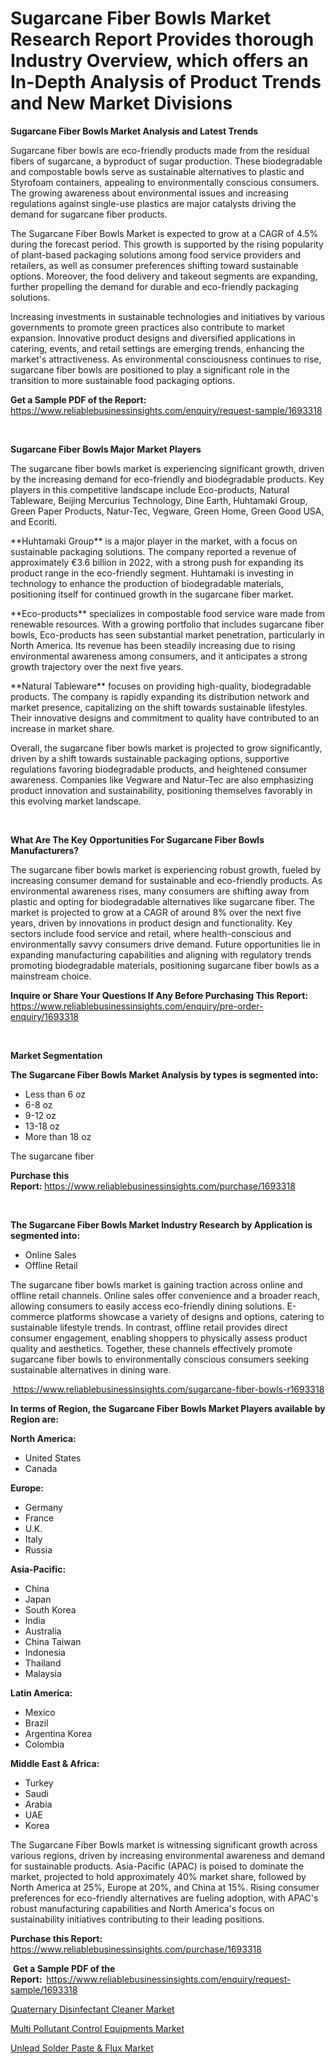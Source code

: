 <p><h1>Sugarcane Fiber Bowls Market Research Report Provides thorough Industry Overview, which offers an In-Depth Analysis of Product Trends and New Market Divisions</h1></p><p><strong>Sugarcane Fiber Bowls Market Analysis and Latest Trends</strong></p>
<p><p>Sugarcane fiber bowls are eco-friendly products made from the residual fibers of sugarcane, a byproduct of sugar production. These biodegradable and compostable bowls serve as sustainable alternatives to plastic and Styrofoam containers, appealing to environmentally conscious consumers. The growing awareness about environmental issues and increasing regulations against single-use plastics are major catalysts driving the demand for sugarcane fiber products. </p><p>The Sugarcane Fiber Bowls Market is expected to grow at a CAGR of 4.5% during the forecast period. This growth is supported by the rising popularity of plant-based packaging solutions among food service providers and retailers, as well as consumer preferences shifting toward sustainable options. Moreover, the food delivery and takeout segments are expanding, further propelling the demand for durable and eco-friendly packaging solutions.</p><p>Increasing investments in sustainable technologies and initiatives by various governments to promote green practices also contribute to market expansion. Innovative product designs and diversified applications in catering, events, and retail settings are emerging trends, enhancing the market's attractiveness. As environmental consciousness continues to rise, sugarcane fiber bowls are positioned to play a significant role in the transition to more sustainable food packaging options.</p></p>
<p><strong>Get a Sample PDF of the Report:&nbsp;</strong> <a href="https://www.reliablebusinessinsights.com/enquiry/request-sample/1693318?utm_campaign=62&utm_medium=2&utm_source=Github&utm_content=ia&utm_term=08012025&utm_id=sugarcane-fiber-bowls">https://www.reliablebusinessinsights.com/enquiry/request-sample/1693318</a></p>
<p>&nbsp;</p>
<p><strong>Sugarcane Fiber Bowls Major Market Players</strong></p>
<p><p>The sugarcane fiber bowls market is experiencing significant growth, driven by the increasing demand for eco-friendly and biodegradable products. Key players in this competitive landscape include Eco-products, Natural Tableware, Beijing Mercurius Technology, Dine Earth, Huhtamaki Group, Green Paper Products, Natur-Tec, Vegware, Green Home, Green Good USA, and Ecoriti.</p><p>**Huhtamaki Group** is a major player in the market, with a focus on sustainable packaging solutions. The company reported a revenue of approximately €3.6 billion in 2022, with a strong push for expanding its product range in the eco-friendly segment. Huhtamaki is investing in technology to enhance the production of biodegradable materials, positioning itself for continued growth in the sugarcane fiber market.</p><p>**Eco-products** specializes in compostable food service ware made from renewable resources. With a growing portfolio that includes sugarcane fiber bowls, Eco-products has seen substantial market penetration, particularly in North America. Its revenue has been steadily increasing due to rising environmental awareness among consumers, and it anticipates a strong growth trajectory over the next five years.</p><p>**Natural Tableware** focuses on providing high-quality, biodegradable products. The company is rapidly expanding its distribution network and market presence, capitalizing on the shift towards sustainable lifestyles. Their innovative designs and commitment to quality have contributed to an increase in market share.</p><p>Overall, the sugarcane fiber bowls market is projected to grow significantly, driven by a shift towards sustainable packaging options, supportive regulations favoring biodegradable products, and heightened consumer awareness. Companies like Vegware and Natur-Tec are also emphasizing product innovation and sustainability, positioning themselves favorably in this evolving market landscape.</p></p>
<p>&nbsp;</p>
<p><strong>What Are The Key Opportunities For Sugarcane Fiber Bowls Manufacturers?</strong></p>
<p><p>The sugarcane fiber bowls market is experiencing robust growth, fueled by increasing consumer demand for sustainable and eco-friendly products. As environmental awareness rises, many consumers are shifting away from plastic and opting for biodegradable alternatives like sugarcane fiber. The market is projected to grow at a CAGR of around 8% over the next five years, driven by innovations in product design and functionality. Key sectors include food service and retail, where health-conscious and environmentally savvy consumers drive demand. Future opportunities lie in expanding manufacturing capabilities and aligning with regulatory trends promoting biodegradable materials, positioning sugarcane fiber bowls as a mainstream choice.</p></p>
<p><strong>Inquire or Share Your Questions If Any Before Purchasing This Report:</strong> <a href="https://www.reliablebusinessinsights.com/enquiry/pre-order-enquiry/1693318?utm_campaign=62&utm_medium=2&utm_source=Github&utm_content=ia&utm_term=08012025&utm_id=sugarcane-fiber-bowls">https://www.reliablebusinessinsights.com/enquiry/pre-order-enquiry/1693318</a></p>
<p>&nbsp;</p>
<p><strong>Market Segmentation</strong></p>
<p><strong>The Sugarcane Fiber Bowls Market Analysis by types is segmented into:</strong></p>
<p><ul><li>Less than 6 oz</li><li>6-8 oz</li><li>9-12 oz</li><li>13-18 oz</li><li>More than 18 oz</li></ul></p>
<p><p>The sugarcane fiber</p></p>
<p><strong>Purchase this Report:&nbsp;</strong><a href="https://www.reliablebusinessinsights.com/purchase/1693318?utm_campaign=62&utm_medium=2&utm_source=Github&utm_content=ia&utm_term=08012025&utm_id=sugarcane-fiber-bowls">https://www.reliablebusinessinsights.com/purchase/1693318</a></p>
<p>&nbsp;</p>
<p><strong>The Sugarcane Fiber Bowls Market Industry Research by Application is segmented into:</strong></p>
<p><ul><li>Online Sales</li><li>Offline Retail</li></ul></p>
<p><p>The sugarcane fiber bowls market is gaining traction across online and offline retail channels. Online sales offer convenience and a broader reach, allowing consumers to easily access eco-friendly dining solutions. E-commerce platforms showcase a variety of designs and options, catering to sustainable lifestyle trends. In contrast, offline retail provides direct consumer engagement, enabling shoppers to physically assess product quality and aesthetics. Together, these channels effectively promote sugarcane fiber bowls to environmentally conscious consumers seeking sustainable alternatives in dining ware.</p></p>
<p><a href="https://www.reliablebusinessinsights.com/sugarcane-fiber-bowls-r1693318?utm_campaign=62&utm_medium=2&utm_source=Github&utm_content=ia&utm_term=08012025&utm_id=sugarcane-fiber-bowls">&nbsp;https://www.reliablebusinessinsights.com/sugarcane-fiber-bowls-r1693318</a></p>
<p><strong>In terms of Region, the Sugarcane Fiber Bowls Market Players available by Region are:</strong></p>
<p>
    <p> <strong> North America: </strong>
        <ul>
            <li>United States</li>
            <li>Canada</li>
        </ul>
        </p> 
    <p> <strong> Europe: </strong>
        <ul>
            <li>Germany</li>
            <li>France</li>
            <li>U.K.</li>
            <li>Italy</li>
            <li>Russia</li>
        </ul>
        </p> 
    <p> <strong> Asia-Pacific: </strong>
        <ul>
            <li>China</li>
            <li>Japan</li>
            <li>South Korea</li>
            <li>India</li>
            <li>Australia</li>
            <li>China Taiwan</li>
            <li>Indonesia</li>
            <li>Thailand</li>
            <li>Malaysia</li>
        </ul>
        </p> 
    <p> <strong> Latin America: </strong>
        <ul>
            <li>Mexico</li>
            <li>Brazil</li>
            <li>Argentina Korea</li>
            <li>Colombia</li>
        </ul>
        </p> 
    <p> <strong> Middle East & Africa: </strong>
        <ul>
            <li>Turkey</li>
            <li>Saudi</li>
            <li>Arabia</li>
            <li>UAE</li>
            <li>Korea</li>
        </ul>
    </p>
    </p>
<p><p>The Sugarcane Fiber Bowls market is witnessing significant growth across various regions, driven by increasing environmental awareness and demand for sustainable products. Asia-Pacific (APAC) is poised to dominate the market, projected to hold approximately 40% market share, followed by North America at 25%, Europe at 20%, and China at 15%. Rising consumer preferences for eco-friendly alternatives are fueling adoption, with APAC's robust manufacturing capabilities and North America's focus on sustainability initiatives contributing to their leading positions.</p></p>
<p><strong>Purchase this Report: </strong><a href="https://www.reliablebusinessinsights.com/purchase/1693318?utm_campaign=62&utm_medium=2&utm_source=Github&utm_content=ia&utm_term=08012025&utm_id=sugarcane-fiber-bowls">https://www.reliablebusinessinsights.com/purchase/1693318</a></p>
<p>&nbsp;<strong>Get a Sample PDF of the Report:&nbsp;&nbsp;</strong><a href="https://www.reliablebusinessinsights.com/enquiry/request-sample/1693318?utm_campaign=62&utm_medium=2&utm_source=Github&utm_content=ia&utm_term=08012025&utm_id=sugarcane-fiber-bowls">https://www.reliablebusinessinsights.com/enquiry/request-sample/1693318</a></p>
<p><strong></strong></p>
<p><p><a href="https://github.com/organophelia8282/Market-Research-Report-List-1/blob/main/quaternary-disinfectant-cleaner-market.md?utm_campaign=62&utm_medium=2&utm_source=Github&utm_content=ia&utm_term=08012025&utm_id=sugarcane-fiber-bowls">Quaternary Disinfectant Cleaner Market</a></p><p><a href="https://github.com/jamastodola515/Market-Research-Report-List-1/blob/main/multi-pollutant-control-equipments-market.md?utm_campaign=62&utm_medium=2&utm_source=Github&utm_content=ia&utm_term=08012025&utm_id=sugarcane-fiber-bowls">Multi Pollutant Control Equipments Market</a></p><p><a href="https://github.com/danikabiele541/Market-Research-Report-List-1/blob/main/unlead-solder-paste-flux-market.md?utm_campaign=62&utm_medium=2&utm_source=Github&utm_content=ia&utm_term=08012025&utm_id=sugarcane-fiber-bowls">Unlead Solder Paste & Flux Market</a></p></p>